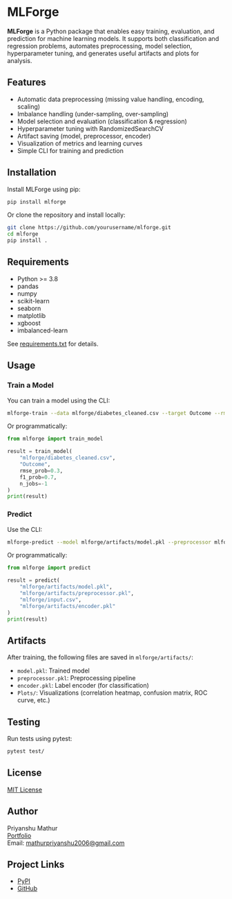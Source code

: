 # MLForge

**MLForge** is a Python package that enables easy training, evaluation, and prediction for machine learning models. It supports both classification and regression problems, automates preprocessing, model selection, hyperparameter tuning, and generates useful artifacts and plots for analysis.

## Features

- Automatic data preprocessing (missing value handling, encoding, scaling)
- Imbalance handling (under-sampling, over-sampling)
- Model selection and evaluation (classification & regression)
- Hyperparameter tuning with RandomizedSearchCV
- Artifact saving (model, preprocessor, encoder)
- Visualization of metrics and learning curves
- Simple CLI for training and prediction

## Installation

Install MLForge using pip:

```sh
pip install mlforge
```

Or clone the repository and install locally:

```sh
git clone https://github.com/yourusername/mlforge.git
cd mlforge
pip install .
```

## Requirements

- Python >= 3.8
- pandas
- numpy
- scikit-learn
- seaborn
- matplotlib
- xgboost
- imbalanced-learn

See [requirements.txt](requirements.txt) for details.

## Usage

### Train a Model

You can train a model using the CLI:

```sh
mlforge-train --data mlforge/diabetes_cleaned.csv --target Outcome --rmse 0.3 --f1 0.7
```

Or programmatically:

```python
from mlforge import train_model

result = train_model(
    "mlforge/diabetes_cleaned.csv",
    "Outcome",
    rmse_prob=0.3,
    f1_prob=0.7,
    n_jobs=-1
)
print(result)
```

### Predict

Use the CLI:

```sh
mlforge-predict --model mlforge/artifacts/model.pkl --preprocessor mlforge/artifacts/preprocessor.pkl --input mlforge/input.csv --encoder mlforge/artifacts/encoder.pkl
```

Or programmatically:

```python
from mlforge import predict

result = predict(
    "mlforge/artifacts/model.pkl",
    "mlforge/artifacts/preprocessor.pkl",
    "mlforge/input.csv",
    "mlforge/artifacts/encoder.pkl"
)
print(result)
```

## Artifacts

After training, the following files are saved in `mlforge/artifacts/`:

- `model.pkl`: Trained model
- `preprocessor.pkl`: Preprocessing pipeline
- `encoder.pkl`: Label encoder (for classification)
- `Plots/`: Visualizations (correlation heatmap, confusion matrix, ROC curve, etc.)

## Testing

Run tests using pytest:

```sh
pytest test/
```

## License

[MIT License](https://github.com/dhgefergfefruiwefhjhcduc/ML_Forge?tab=MIT-1-ov-file)

## Author

Priyanshu Mathur  
[Portfolio](https://my-portfolio-phi-two-53.vercel.app/)  
Email: mathurpriyanshu2006@gmail.com

## Project Links

- [PyPI](https://pypi.org/project/mlforge/)
- [GitHub](https://github.com/yourusername/mlforge)

